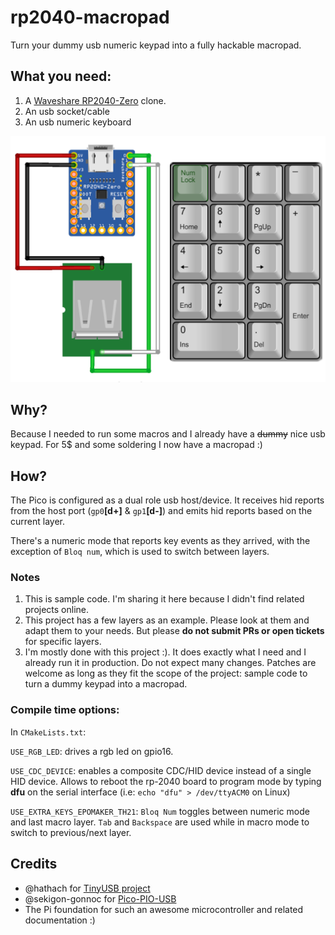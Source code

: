 # rp2040-macropad

Turn your dummy usb numeric keypad into a fully hackable macropad.

## What you need:

1. A [Waveshare RP2040-Zero](https://www.waveshare.com/wiki/RP2040-Zero) clone.
2. An usb socket/cable
3. An usb numeric keyboard

<img src="resources/things.png"/>

## Why?

Because I needed to run some macros and I already have a ~~dummy~~ nice usb keypad. For 5$ and some soldering I now have a macropad :)

## How?

The Pico is configured as a dual role usb host/device. It receives hid reports from the host port (`gp0`**[d+]** & `gp1`**[d-]**) and emits hid reports based on the current layer.

There's a numeric mode that reports key events as they arrived, with the exception of `Bloq num`, which is used to switch between layers.


### Notes

1. This is sample code. I'm sharing it here because I didn't find related projects online.
2. This project has a few layers as an example. Please look at them and adapt them to your needs. But please **do not submit PRs or open tickets** for specific layers.
3. I'm mostly done with this project :). It does exactly what I need and I already run it in production. Do not expect many changes. Patches are welcome as long as they fit the scope of the project: sample code to turn a dummy keypad into a macropad.

### Compile time options:

In `CMakeLists.txt`:

`USE_RGB_LED`: drives a rgb led on gpio16.

`USE_CDC_DEVICE`: enables a composite CDC/HID device instead of a single HID device.
Allows to reboot the rp-2040 board to program mode by typing **dfu** on the serial interface (i.e: `echo "dfu" > /dev/ttyACM0` on Linux)

`USE_EXTRA_KEYS_EPOMAKER_TH21`: `Bloq Num` toggles between numeric mode and last macro layer. `Tab` and `Backspace` are used while in macro mode to switch to previous/next layer.

## Credits
- @hathach for [TinyUSB project](https://github.com/hathach/tinyusb)
- @sekigon-gonnoc for [Pico-PIO-USB](https://github.com/sekigon-gonnoc/Pico-PIO-USB)
- The Pi foundation for such an awesome microcontroller and related documentation :)

